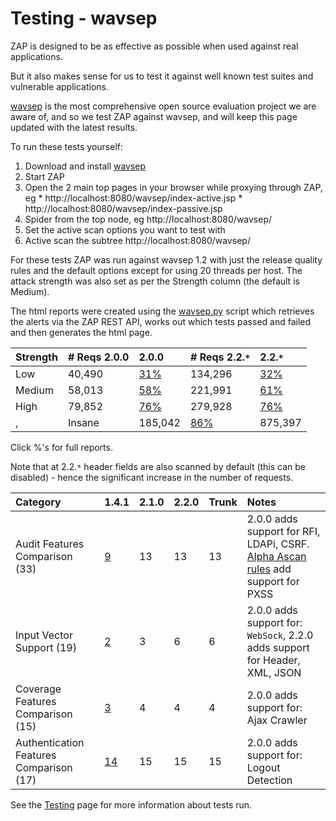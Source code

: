 # Testing - wavsep

ZAP is designed to be as effective as possible when used against real applications.

But it also makes sense for us to test it against well known test suites and vulnerable applications.

[wavsep](http://code.google.com/p/wavsep/) is the most comprehensive open source evaluation project we are aware of, and so we test ZAP against wavsep, and will keep this page updated with the latest results.

To run these tests yourself:
  1. Download and install [wavsep](http://code.google.com/p/wavsep/)
  1. Start ZAP
  1. Open the 2 main top pages in your browser while proxying through ZAP, eg
    * http://localhost:8080/wavsep/index-active.jsp
    * http://localhost:8080/wavsep/index-passive.jsp
  1. Spider from the top node, eg http://localhost:8080/wavsep/
  1. Set the active scan options you want to test with
  1. Active scan the subtree http://localhost:8080/wavsep/

For these tests ZAP was run against wavsep 1.2 with just the release quality rules and the default options except for using 20 threads per host. The attack strength was also set as per the Strength column (the default is Medium).

The html reports were created using the [wavsep.py](http://code.google.com/p/zaproxy/source/browse/trunk/python/scripts/wavsep/wavsep.py) script which retrieves the alerts via the ZAP REST API, works out which tests passed and failed and then generates the html page.

| **Strength** | **# Reqs 2.0.0** | **2.0.0** | **# Reqs 2.2.`*`** | **2.2.`*`** |
|:-------------|:-----------------|:----------|:-------------------|:------------|
| Low          | 40,490           | [31%](http://zaproxy.googlecode.com/svn/trunk/python/scripts/wavsep/report-v2.0.0-low.html) | 134,296            | [32%](http://zaproxy.googlecode.com/svn/trunk/python/scripts/wavsep/report-v2.2.1-low.html) |
| Medium       | 58,013           | [58%](http://zaproxy.googlecode.com/svn/trunk/python/scripts/wavsep/report-v2.0.0-medium.html) | 221,991            | [61%](http://zaproxy.googlecode.com/svn/trunk/python/scripts/wavsep/report-v2.2.1-medium.html) |
| High         | 79,852           | [76%](http://zaproxy.googlecode.com/svn/trunk/python/scripts/wavsep/report-v2.0.0-high.html) | 279,928            | [76%](http://zaproxy.googlecode.com/svn/trunk/python/scripts/wavsep/report-v2.2.1-high.html) |
,| Insane       | 185,042          | [86%](http://zaproxy.googlecode.com/svn/trunk/python/scripts/wavsep/report-v2.0.0-insane.html) | 875,397            | [87%](http://zaproxy.googlecode.com/svn/trunk/python/scripts/wavsep/report-v2.2.1-insane.html) |

Click %'s for full reports.

Note that at 2.2.`*` header fields are also scanned by default (this can be disabled) - hence the significant increase in the number of requests.


| **Category** | **1.4.1** | **2.1.0** | **2.2.0** | **Trunk** | **Notes** |
|:-------------|:----------|:----------|:----------|:----------|:----------|
| Audit Features Comparison (33) | [9](http://www.sectoolmarket.com/audit-features-comparison-unified-list.html) | 13        | 13        | 13        | 2.0.0 adds support for RFI, LDAPi, CSRF. [Alpha Ascan rules](https://code.google.com/p/zap-extensions/wiki/AddOn_ascanrulesAlpha) add support for PXSS |
| Input Vector Support (19) | [2](http://www.sectoolmarket.com/input-vector-support-unified-list.html) | 3         | 6         | 6         | 2.0.0 adds support for: `WebSock`, 2.2.0 adds support for Header, XML, JSON |
| Coverage Features Comparison (15) | [3](http://www.sectoolmarket.com/coverage-features-comparison-unified-list.html) | 4         | 4         |  4        | 2.0.0 adds support for: Ajax Crawler |
| Authentication Features Comparison (17) | [14](http://www.sectoolmarket.com/authentication-features-comparison-unified-list.html) | 15        | 15        | 15        | 2.0.0 adds support for: Logout Detection |



See the [Testing](https://github.com/zaproxy/zaproxy/wiki/Testing) page for more information about tests run.